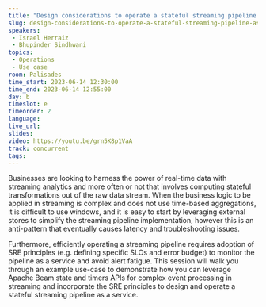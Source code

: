 ```yaml
---
title: "Design considerations to operate a stateful streaming pipeline as a service"
slug: design-considerations-to-operate-a-stateful-streaming-pipeline-as-a-service
speakers:
 - Israel Herraiz
 - Bhupinder Sindhwani
topics:
 - Operations
 - Use case
room: Palisades
time_start: 2023-06-14 12:30:00
time_end: 2023-06-14 12:55:00
day: b
timeslot: e
timeorder: 2
language: 
live_url: 
slides: 
video: https://youtu.be/grn5K8p1VaA
track: concurrent
tags:
---
```


Businesses are looking to harness the power of real-time data with streaming analytics and more often or not that involves computing stateful transformations out of the raw data stream. When the business logic to be applied in streaming is complex and does not use time-based aggregations, it is difficult to use windows, and it is easy to start by leveraging external stores to simplify the streaming pipeline implementation, however this is an anti-pattern that eventually causes latency and troubleshooting issues. 
 
 
 
 Furthermore, efficiently operating a streaming pipeline requires adoption of SRE principles (e.g. defining specific SLOs and error budget) to monitor the pipeline as a service and avoid alert fatigue. This session will walk you through an example use-case to demonstrate how you can leverage Apache Beam state and timers APIs for complex event processing in streaming and incorporate the SRE principles to design and operate a stateful streaming pipeline as a service.